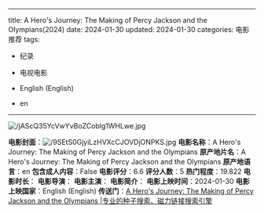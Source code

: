 
---
title: A Hero's Journey: The Making of Percy Jackson and the Olympians(2024)
date: 2024-01-30
updated: 2024-01-30
categories: 电影推荐
tags:

- 纪录
- 电视电影

- English (English)
- en
---

<img src="https://image.tmdb.org/t/p/original/jAScQ35YcVwYvBoZCoblg1WHLwe.jpg" alt="/jAScQ35YcVwYvBoZCoblg1WHLwe.jpg" title="/jAScQ35YcVwYvBoZCoblg1WHLwe.jpg">

**电影封面**：<img src="https://image.tmdb.org/t/p/w200/9SEtS0GjyiLzHVXcCJOVDjONPKS.jpg" alt="/9SEtS0GjyiLzHVXcCJOVDjONPKS.jpg" title="/9SEtS0GjyiLzHVXcCJOVDjONPKS.jpg">
**电影名称**：A Hero's Journey: The Making of Percy Jackson and the Olympians
**原产地片名**：A Hero's Journey: The Making of Percy Jackson and the Olympians
**原产地语言**：en
**包含成人内容**：False
**电影评分**：6.6
**评分人数**：5
**热门程度**：19.822
**电影时长**：
**电影导演**：
**电影主演**：
**电影简介**：
**电影上映时间**：2024-01-30
**电影上映国家**：English (English)
**传送门**：[A Hero's Journey: The Making of Percy Jackson and the Olympians |专业的种子搜索、磁力链接搜索引擎](https://movie.amd794.com:2083/?search=A%20Hero%27s%20Journey%3A%20The%20Making%20of%20Percy%20Jackson%20and%20the%20Olympians&ordering=&mode=match_phrase&page_size=10&page=1)

